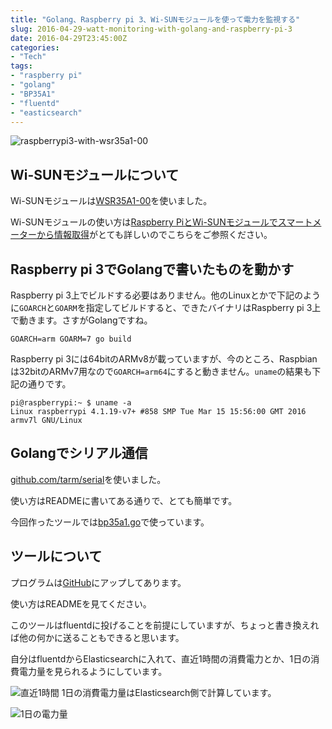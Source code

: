 ```yaml
---
title: "Golang、Raspberry pi 3、Wi-SUNモジュールを使って電力を監視する"
slug: 2016-04-29-watt-monitoring-with-golang-and-raspberry-pi-3
date: 2016-04-29T23:45:00Z
categories: 
- "Tech"
tags: 
- "raspberry pi"
- "golang"
- "BP35A1"
- "fluentd"
- "easticsearch"
---
```



![raspberrypi3-with-wsr35a1-00](/images/20160429-raspberrypi3-with-wsr35a1-00.png)


## Wi-SUNモジュールについて

Wi-SUNモジュールは[WSR35A1-00](http://www.rohm.co.jp/web/japan/news-detail?news-title=2014-10-02_news&defaultGroupId=false)を使いました。

Wi-SUNモジュールの使い方は[Raspberry PiとWi-SUNモジュールでスマートメーターから情報取得](http://chappnet.hateblo.jp/entry/2015/08/20/024137)がとても詳しいのでこちらをご参照ください。

## Raspberry pi 3でGolangで書いたものを動かす

Raspberry pi 3上でビルドする必要はありません。他のLinuxとかで下記のように`GOARCH`と`GOARM`を指定してビルドすると、できたバイナリはRaspberry pi 3上で動きます。さすがGolangですね。

```
GOARCH=arm GOARM=7 go build
```

Raspberry pi 3には64bitのARMv8が載っていますが、今のところ、Raspbianは32bitのARMv7用なので`GOARCH=arm64`にすると動きません。`uname`の結果も下記の通りです。

```
pi@raspberrypi:~ $ uname -a
Linux raspberrypi 4.1.19-v7+ #858 SMP Tue Mar 15 15:56:00 GMT 2016 armv7l GNU/Linux
```

## Golangでシリアル通信

[github.com/tarm/serial](https://github.com/tarm/serial)を使いました。

使い方はREADMEに書いてある通りで、とても簡単です。

今回作ったツールでは[bp35a1.go](https://github.com/higebu/wattmonitor/blob/master/bp35a1/bp35a1.go)で使っています。

## ツールについて

プログラムは[GitHub](https://github.com/higebu/wattmonitor)にアップしてあります。

使い方はREADMEを見てください。

このツールはfluentdに投げることを前提にしていますが、ちょっと書き換えれば他の何かに送ることもできると思います。

自分はfluentdからElasticsearchに入れて、直近1時間の消費電力とか、1日の消費電力量を見られるようにしています。

![直近1時間](/images/20160429-es.jpg)
1日の消費電力量はElasticsearch側で計算しています。

![1日の電力量](/images/20160429-es-kwh.jpg)